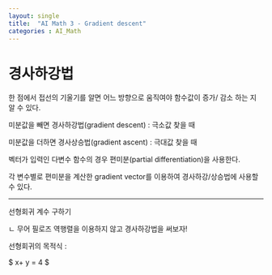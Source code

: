 ```yaml
---
layout: single
title:  "AI Math 3 - Gradient descent"
categories : AI_Math
---
```




# 경사하강법

한 점에서 접선의 기울기를 알면 어느 방향으로 움직여야 함수값이 증가/ 감소 하는 지 알 수 있다.

미분값을 빼면 경사하강법(gradient descent) : 극소값 찾을 때

미분값을 더하면 경사상승법(gradient ascent) : 극대값 찾을 때

 

벡터가 입력인 다변수 함수의 경우 편미분(partial differentiation)을 사용한다.

각 변수별로 편미분을 계산한 gradient vector를 이용하여 경사하강/상승법에 사용할 수 있다.





---

선형회귀 계수 구하기

ㄴ 무어 필로즈 역행렬을 이용하지 않고 경사하강법을 써보자!

선형회귀의 목적식 :

$ x+ y = 4 $

  
